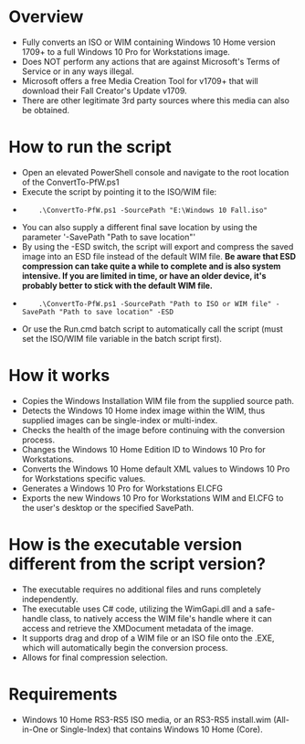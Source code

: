 # Overview
- Fully converts an ISO or WIM containing Windows 10 Home version 1709+ to a full Windows 10 Pro for Workstations image.
- Does NOT perform any actions that are against Microsoft's Terms of Service or in any ways illegal.
- Microsoft offers a free Media Creation Tool for v1709+ that will download their Fall Creator's Update v1709.
- There are other legitimate 3rd party sources where this media can also be obtained.

# How to run the script
- Open an elevated PowerShell console and navigate to the root location of the ConvertTo-PfW.ps1
- Execute the script by pointing it to the ISO/WIM file:
-         .\ConvertTo-PfW.ps1 -SourcePath "E:\Windows 10 Fall.iso"
- You can also supply a different final save location by using the parameter '-SavePath "Path to save location"'
- By using the -ESD switch, the script will export and compress the saved image into an ESD file instead of the default WIM file.
 **Be aware that ESD compression can take quite a while to complete and is also system intensive. If you are limited in time, or have an older device, it's probably better to stick with the default WIM file.**
-         .\ConvertTo-PfW.ps1 -SourcePath "Path to ISO or WIM file" -SavePath "Path to save location" -ESD
- Or use the Run.cmd batch script to automatically call the script (must set the ISO/WIM file variable in the batch script first).

# How it works
- Copies the Windows Installation WIM file from the supplied source path.
- Detects the Windows 10 Home index image within the WIM, thus supplied images can be single-index or multi-index.
- Checks the health of the image before continuing with the conversion process.
- Changes the Windows 10 Home Edition ID to Windows 10 Pro for Workstations.
- Converts the Windows 10 Home default XML values to Windows 10 Pro for Workstations specific values.
- Generates a Windows 10 Pro for Workstations EI.CFG
- Exports the new Windows 10 Pro for Workstations WIM and EI.CFG to the user's desktop or the specified SavePath.

# How is the executable version different from the script version?
- The executable requires no additional files and runs completely independently.
- The executable uses C# code, utilizing the WimGapi.dll and a safe-handle class, to natively access the WIM file's handle where it can access and retrieve the XMDocument metadata of the image.
- It supports drag and drop of a WIM file or an ISO file onto the .EXE, which will automatically begin the conversion process.
- Allows for final compression selection.

# Requirements
- Windows 10 Home RS3-RS5 ISO media, or an RS3-RS5 install.wim (All-in-One or Single-Index) that contains Windows 10 Home (Core).
